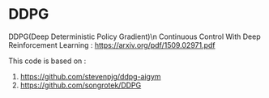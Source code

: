 # DDPG
DDPG(Deep Deterministic Policy Gradient)\n
Continuous Control With Deep Reinforcement Learning : https://arxiv.org/pdf/1509.02971.pdf

This code is based on :
1) https://github.com/stevenpjg/ddpg-aigym
2) https://github.com/songrotek/DDPG
